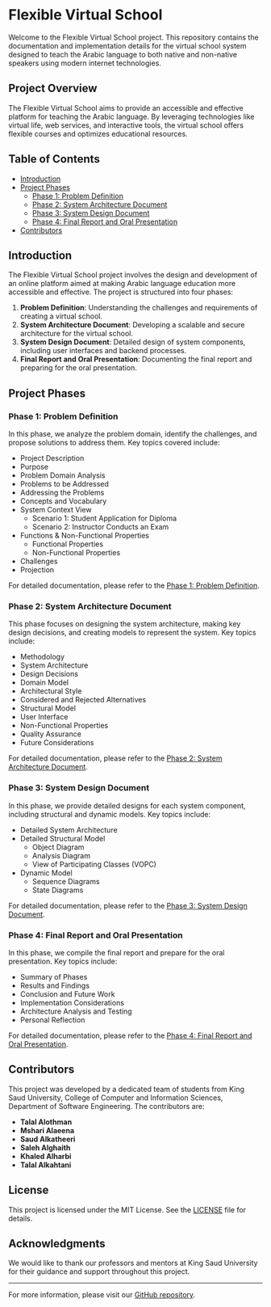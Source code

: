 # Flexible Virtual School

Welcome to the Flexible Virtual School project. This repository contains the documentation and implementation details for the virtual school system designed to teach the Arabic language to both native and non-native speakers using modern internet technologies.

## Project Overview

The Flexible Virtual School aims to provide an accessible and effective platform for teaching the Arabic language. By leveraging technologies like virtual life, web services, and interactive tools, the virtual school offers flexible courses and optimizes educational resources.

## Table of Contents

- [Introduction](#introduction)
- [Project Phases](#project-phases)
  - [Phase 1: Problem Definition](#Problem-Definition.pdf)
  - [Phase 2: System Architecture Document](docs/SystemArchitectureDocument.pdf)
  - [Phase 3: System Design Document](docs/SystemDesignDocument.pdf)
  - [Phase 4: Final Report and Oral Presentation](docs/FinalReportAndOralPresentation.pdf)
- [Contributors](#contributors)

## Introduction

The Flexible Virtual School project involves the design and development of an online platform aimed at making Arabic language education more accessible and effective. The project is structured into four phases:

1. **Problem Definition**: Understanding the challenges and requirements of creating a virtual school.
2. **System Architecture Document**: Developing a scalable and secure architecture for the virtual school.
3. **System Design Document**: Detailed design of system components, including user interfaces and backend processes.
4. **Final Report and Oral Presentation**: Documenting the final report and preparing for the oral presentation.

## Project Phases

### Phase 1: Problem Definition

In this phase, we analyze the problem domain, identify the challenges, and propose solutions to address them. Key topics covered include:

- Project Description
- Purpose
- Problem Domain Analysis
- Problems to be Addressed
- Addressing the Problems
- Concepts and Vocabulary
- System Context View
  - Scenario 1: Student Application for Diploma
  - Scenario 2: Instructor Conducts an Exam
- Functions & Non-Functional Properties
  - Functional Properties
  - Non-Functional Properties
- Challenges
- Projection

For detailed documentation, please refer to the [Phase 1: Problem Definition](docs/ProblemDefinition.pdf).

### Phase 2: System Architecture Document

This phase focuses on designing the system architecture, making key design decisions, and creating models to represent the system. Key topics include:

- Methodology
- System Architecture
- Design Decisions
- Domain Model
- Architectural Style
- Considered and Rejected Alternatives
- Structural Model
- User Interface
- Non-Functional Properties
- Quality Assurance
- Future Considerations

For detailed documentation, please refer to the [Phase 2: System Architecture Document](docs/SystemArchitectureDocument.pdf).

### Phase 3: System Design Document

In this phase, we provide detailed designs for each system component, including structural and dynamic models. Key topics include:

- Detailed System Architecture
- Detailed Structural Model
  - Object Diagram
  - Analysis Diagram
  - View of Participating Classes (VOPC)
- Dynamic Model
  - Sequence Diagrams
  - State Diagrams

For detailed documentation, please refer to the [Phase 3: System Design Document](docs/SystemDesignDocument.pdf).

### Phase 4: Final Report and Oral Presentation

In this phase, we compile the final report and prepare for the oral presentation. Key topics include:

- Summary of Phases
- Results and Findings
- Conclusion and Future Work
- Implementation Considerations
- Architecture Analysis and Testing
- Personal Reflection

For detailed documentation, please refer to the [Phase 4: Final Report and Oral Presentation](docs/FinalReportAndOralPresentation.pdf).

## Contributors

This project was developed by a dedicated team of students from King Saud University, College of Computer and Information Sciences, Department of Software Engineering. The contributors are:

- **Talal Alothman**
- **Mshari Alaeena**
- **Saud Alkatheeri**
- **Saleh Alghaith**
- **Khaled Alharbi**
- **Talal Alkahtani**


## License

This project is licensed under the MIT License. See the [LICENSE](LICENSE) file for details.

## Acknowledgments

We would like to thank our professors and mentors at King Saud University for their guidance and support throughout this project.

---

For more information, please visit our [GitHub repository](https://github.com/YourRepositoryLink).
